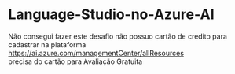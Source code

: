 # Language-Studio-no-Azure-AI

Não consegui fazer este desafio não possuo cartão de credito para cadastrar na plataforma<br>
https://ai.azure.com/managementCenter/allResources<br>
precisa do cartão para Avaliação Gratuita<br>

